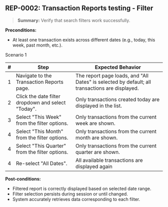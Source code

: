 ## **REP-0002:** Transaction Reports testing - Filter  

> **Summary:** Verify that search filters work successfully.  <br>

**Preconditions:**

 - At least one transaction exists across different dates (e.g., today, this week, past month, etc.).

Scenario 1 

 | \# | Step | Expected Behavior | 
 |----|------|-------------------| 
 |  1 | Navigate to the Transaction Reports page.           | The report page loads, and "All Dates" is selected by default; all transactions are displayed. | 
 |  2 | Click the date filter dropdown and select "Today".  | Only transactions created today are displayed in the list. | 
 |  3 |	Select "This Week" from the filter options.         | Only transactions from the current week are shown. |  
 |  4 | Select "This Month" from the filter options.        | Only transactions from the current month are shown. |  
 |  4 | Select "This Quarter" from the filter options.      | Only transactions from the current quarter are shown. |  
 |  4 | Re-select "All Dates".                              | All available transactions are displayed again |  

**Post-conditions:**  

 - Filtered report is correctly displayed based on selected date range.  
 - Filter selection persists during session or until changed. 
 - System accurately retrieves data corresponding to each filter.    
